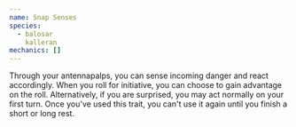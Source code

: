 ```yaml
---
name: Snap Senses
species:
  - balosar
    kalleran
mechanics: []
---
```

Through your antennapalps, you can sense incoming danger and react accordingly. When you roll for initiative, you can choose to gain advantage on the roll. Alternatively, if you are surprised, you may act normally on your first turn. Once you've used this trait, you can't use it again until you finish a short or long rest.
